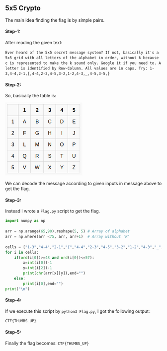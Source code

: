 ## 5x5 Crypto
The main idea finding the flag is by simple pairs.

#### Step-1:
After reading the given text:

`Ever heard of the 5x5 secret message system? If not, basically it's a 5x5 grid with all letters of the alphabet in order, without k because c is represented to make the k sound only. Google it if you need to. A letter is identified by Row-Column. All values are in caps. Try: 1-3,4-4,2-1,{,4-4,2-3,4-5,3-2,1-2,4-3,_,4-5,3-5,}`

#### Step-2:
So, basically the table is:

<img src="Table.png">

We can decode the message according to given inputs in message above to get the flag.

#### Step-3:
Instead I wrote a `Flag.py` script to get the flag.

```py
import numpy as np

arr = np.arange(65,90).reshape(5, 5) # Array of alphabet
arr = np.where(arr <75, arr, arr+1)  # Array without 'K' 

cells = ["1-3","4-4","2-1","{","4-4","2-3","4-5","3-2","1-2","4-3","_","4-5","3-5","}"] 
for i in cells:
	if(ord(i[0])>=48 and ord(i[0])<=57):
		x=int(i[0])-1
		y=int(i[2])-1
		print(chr(arr[x][y]),end="")
	else:
		print(i[0],end="")
print("\n")
```

#### Step-4:

If we execute this script by `python3 Flag.py`, I got the following output:

```bash
CTF{THUMBS_UP}
```
#### Step-5:

Finally the flag becomes:
`CTF{THUMBS_UP}`
